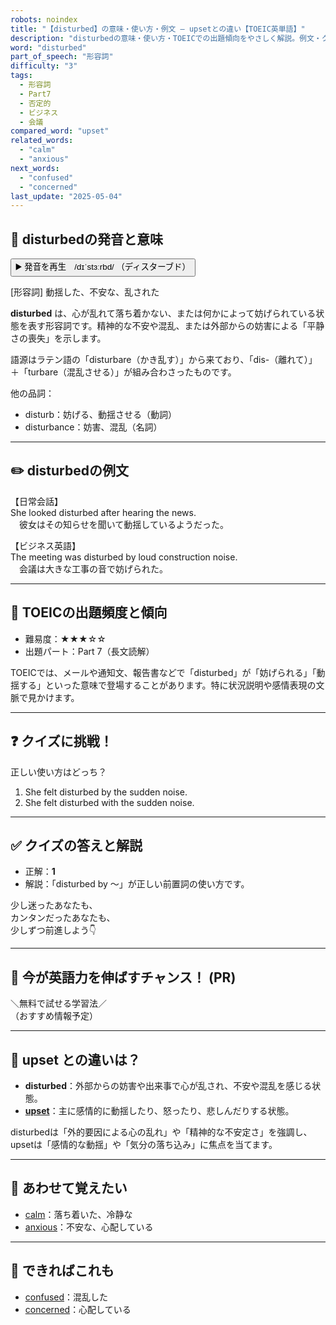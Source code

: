 ```yaml
---
robots: noindex
title: "【disturbed】の意味・使い方・例文 ― upsetとの違い【TOEIC英単語】"
description: "disturbedの意味・使い方・TOEICでの出題傾向をやさしく解説。例文・クイズ付きでupsetとの違いもわかりやすく学べます。"
word: "disturbed"
part_of_speech: "形容詞"
difficulty: "3"
tags:
  - 形容詞
  - Part7
  - 否定的
  - ビジネス
  - 会議
compared_word: "upset"
related_words:
  - "calm"
  - "anxious"
next_words:
  - "confused"
  - "concerned"
last_update: "2025-05-04"
---
```


## 🔰 disturbedの発音と意味

<button class="play-audio" onclick="playTTS('disturbed')">
  <span class="play-audio-main">
    ▶️ 発音を再生　/dɪˈstɜːrbd/
  </span>
  <span class="play-audio-sub">
    （ディスターブド）
  </span>
</button>

[形容詞] 動揺した、不安な、乱された

**disturbed** は、心が乱れて落ち着かない、または何かによって妨げられている状態を表す形容詞です。精神的な不安や混乱、または外部からの妨害による「平静さの喪失」を示します。

語源はラテン語の「disturbare（かき乱す）」から来ており、「dis-（離れて）」＋「turbare（混乱させる）」が組み合わさったものです。

他の品詞：  
- disturb：妨げる、動揺させる（動詞）
- disturbance：妨害、混乱（名詞）

---

## ✏️ disturbedの例文

【日常会話】  
She looked disturbed after hearing the news.  
　彼女はその知らせを聞いて動揺しているようだった。

【ビジネス英語】  
The meeting was disturbed by loud construction noise.  
　会議は大きな工事の音で妨げられた。

---

## 🎯 TOEICの出題頻度と傾向

- 難易度：★★★☆☆
- 出題パート：Part 7（長文読解）

TOEICでは、メールや通知文、報告書などで「disturbed」が「妨げられる」「動揺する」といった意味で登場することがあります。特に状況説明や感情表現の文脈で見かけます。

---

## ❓ クイズに挑戦！

正しい使い方はどっち？

1. She felt disturbed by the sudden noise.  
2. She felt disturbed with the sudden noise.

---

## ✅ クイズの答えと解説

- 正解：**1**
- 解説：「disturbed by ～」が正しい前置詞の使い方です。

少し迷ったあなたも、  
カンタンだったあなたも、  
少しずつ前進しよう👇️

---

## 🚀 今が英語力を伸ばすチャンス！ (PR)

<div class="info-center">
＼無料で試せる学習法／<br>  
（おすすめ情報予定）
</div>

---

## 🤔  upset との違いは？

- **disturbed**：外部からの妨害や出来事で心が乱され、不安や混乱を感じる状態。
- **[upset](/word/upset)**：主に感情的に動揺したり、怒ったり、悲しんだりする状態。

disturbedは「外的要因による心の乱れ」や「精神的な不安定さ」を強調し、upsetは「感情的な動揺」や「気分の落ち込み」に焦点を当てます。

---

## 🧩 あわせて覚えたい

- [calm](/word/calm)：落ち着いた、冷静な
- [anxious](/word/anxious)：不安な、心配している

---

## 📖 できればこれも

- [confused](/word/confused)：混乱した
- [concerned](/word/concerned)：心配している

<!-- cvid: aid05_bid02 -->
